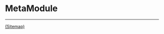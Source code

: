 # MetaModule

---

[(Sitemap)](https://github.com/way-of-the-sunvox/Way-of-the-SunVox/blob/master/Sitemap.md)
